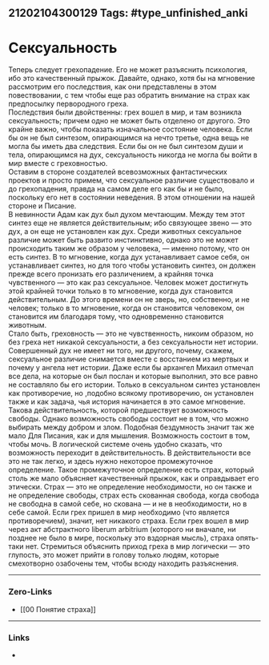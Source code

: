 21202104300129
Tags: #type_unfinished_anki
---
# Сексуальность

Теперь следует грехопадение. Его не может разъяснить психология, ибо это качественный прыжок. Давайте, однако, хотя бы на мгновение рассмотрим его последствия, как они представлены в этом повествовании, с тем чтобы еще раз обратить внимание на страх как предпосылку первородного греха.<br>Последствия были двойственны: грех вошел в мир, и там возникла сексуальность; причем одно не может быть отделено от другого. Это крайне важно, чтобы показать изначальное состояние человека. Если бы он не был синтезом, опирающимся на нечто третье, одна вещь не могла бы иметь два следствия. Если бы он не был синтезом души и тела, опирающимся на дух, сексуальность никогда не могла бы войти в мир вместе с греховностью.<br>Оставим в стороне создателей всевозможных фантастических проектов и просто примем, что сексуальное различие существовало и до грехопадения, правда на самом деле его как бы и не было, поскольку его нет в состоянии неведения. В этом отношении на нашей стороне и Писание.<br>В невинности Адам как дух был духом мечтающим. Между тем этот синтез еще не является действительным; ибо связующее звено — это дух, а он еще не установлен как дух. Среди животных сексуальное различие может быть развито инстинктивно, однако это не может происходить таким же образом у человека, — именно потому, что он есть синтез. В то мгновение, когда дух устанавливает самое себя, он устанавливает синтез, но для того чтобы установить синтез, он должен прежде всего пронизать его различением, а крайняя точка чувственного — это как раз сексуальное. Человек может достигнуть этой крайней точки только в то мгновение, когда дух становится действительным. До этого времени он не зверь, но, собственно, и не человек; только в то мгновение, когда он становится человеком, он становится им благодаря тому, что одновременно становится животным.<br>Стало быть, греховность — это не чувственность, никоим образом, но без греха нет никакой сексуальности, а без сексуальности нет истории. Совершенный дух не имеет ни того, ни другого, почему, скажем, сексуальное различие снимается вместе с восстанием из мертвых и почему у ангела нет истории. Даже если бы архангел Михаил отмечал все дела, на которые он был послан и которые выполнил, это все равно не составляло бы его истории. Только в сексуальном синтез установлен как противоречие, но ,подобно всякому противоречию, он установлен также и как задача, чья история начинается в это самое мгновение. Такова действительность, которой предшествует возможность свободы. Однако возможность свободы состоит не в том, что можно выбирать между добром и злом. Подобная бездумность значит так же мало Для Писания, как и для мышления. Возможность состоит в том, чтобы мочь. В логической системе очень удобно сказать, что возможность переходит в действительность. В действительности все это не так легко, и здесь нужно некоторое промежуточное определение. Такое промежуточное определение есть страх, который столь же мало объясняет качественный прыжок, как и оправдывает его этически. Страх — это не определение необходимости, но он также и не определение свободы, страх есть скованная свобода, когда свобода не свободна в самой себе, но скована — и не в необходимости, но в себе самой. Если грех пришел в мир необходимо (что является противоречием), значит, нет никакого страха. Если грех вошел в мир через акт абстрактного liberum arbitrium (которого ни вначале, ни позднее не было в мире, поскольку это вздорная мысль), страха опять-таки нет. Стремиться объяснить приход греха в мир логически — это глупость, это может прийти в голову только людям, которые смехотворно озабочены тем, чтобы всюду находить разъяснения.

---
### Zero-Links
- [[00 Понятие страха]]
---
### Links
-